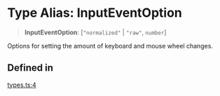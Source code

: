 # Type Alias: InputEventOption

> **InputEventOption**: [`"normalized"` \| `"raw"`, `number`]

Options for setting the amount of keyboard and mouse wheel changes.

## Defined in

[types.ts:4](https://github.com/m1m0zzz/tremolo-ui/blob/54fbf380a034843065523580a721e5efc5837b32/packages/functions/src/types.ts#L4)
